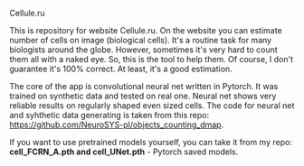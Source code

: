 Cellule.ru

This is repository for website Cellule.ru. On the website you can estimate number of cells on image (biological cells). It's a routine task for many biologists around the globe. However, sometimes it's very hard to count them all with a naked eye. So, this is the tool to help them. Of course, I don't guarantee it's 100% correct. At least, it's a good estimation.

The core of the app is convolutional neural net written in Pytorch. It was trained on synthetic data and tested on real one. Neural net shows very reliable results on regularly shaped even sized cells. The code for neural net and syhthetic data generating is taken from this repo: https://github.com/NeuroSYS-pl/objects_counting_dmap.

If you want to use pretrained models yourself, you can take it from my repo: <strong>cell_FCRN_A.pth and cell_UNet.pth</strong> - Pytorch saved models.

